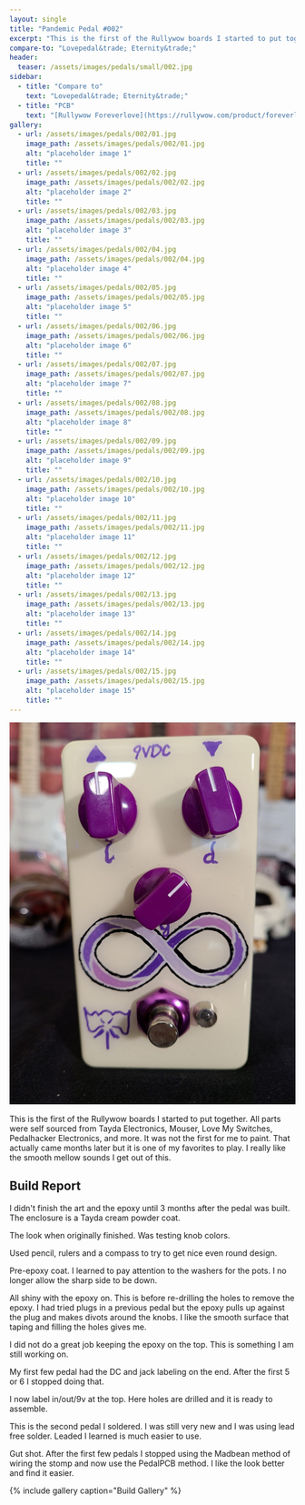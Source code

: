 ```yaml
---
layout: single
title: "Pandemic Pedal #002"
excerpt: "This is the first of the Rullywow boards I started to put together. All parts were self sourced from Tayda Electronics, Mouser, Love My Switches, Pedalhacker Electronics, and more. It was not the first for me to paint. That actually came months later but it is one of my favorites to play. I really like the smooth mellow sounds I get out of this."
compare-to: "Lovepedal&trade; Eternity&trade;"
header:
  teaser: /assets/images/pedals/small/002.jpg
sidebar:
  - title: "Compare to"
    text: "Lovepedal&trade; Eternity&trade;"
  - title: "PCB"
    text: "[Rullywow Foreverlove](https://rullywow.com/product/foreverlove-diy-pcb-inspired-lovepedal-eternity/)"
gallery:
  - url: /assets/images/pedals/002/01.jpg
    image_path: /assets/images/pedals/002/01.jpg
    alt: "placeholder image 1"
    title: ""
  - url: /assets/images/pedals/002/02.jpg
    image_path: /assets/images/pedals/002/02.jpg
    alt: "placeholder image 2"
    title: ""
  - url: /assets/images/pedals/002/03.jpg
    image_path: /assets/images/pedals/002/03.jpg
    alt: "placeholder image 3"
    title: ""
  - url: /assets/images/pedals/002/04.jpg
    image_path: /assets/images/pedals/002/04.jpg
    alt: "placeholder image 4"
    title: ""
  - url: /assets/images/pedals/002/05.jpg
    image_path: /assets/images/pedals/002/05.jpg
    alt: "placeholder image 5"
    title: ""
  - url: /assets/images/pedals/002/06.jpg
    image_path: /assets/images/pedals/002/06.jpg
    alt: "placeholder image 6"
    title: ""
  - url: /assets/images/pedals/002/07.jpg
    image_path: /assets/images/pedals/002/07.jpg
    alt: "placeholder image 7"
    title: ""
  - url: /assets/images/pedals/002/08.jpg
    image_path: /assets/images/pedals/002/08.jpg
    alt: "placeholder image 8"
    title: ""
  - url: /assets/images/pedals/002/09.jpg
    image_path: /assets/images/pedals/002/09.jpg
    alt: "placeholder image 9"
    title: ""
  - url: /assets/images/pedals/002/10.jpg
    image_path: /assets/images/pedals/002/10.jpg
    alt: "placeholder image 10"
    title: ""
  - url: /assets/images/pedals/002/11.jpg
    image_path: /assets/images/pedals/002/11.jpg
    alt: "placeholder image 11"
    title: ""
  - url: /assets/images/pedals/002/12.jpg
    image_path: /assets/images/pedals/002/12.jpg
    alt: "placeholder image 12"
    title: ""
  - url: /assets/images/pedals/002/13.jpg
    image_path: /assets/images/pedals/002/13.jpg
    alt: "placeholder image 13"
    title: ""
  - url: /assets/images/pedals/002/14.jpg
    image_path: /assets/images/pedals/002/14.jpg
    alt: "placeholder image 14"
    title: ""
  - url: /assets/images/pedals/002/15.jpg
    image_path: /assets/images/pedals/002/15.jpg
    alt: "placeholder image 15"
    title: ""
---
```


![header](/assets/images/pedals/002.jpg)

This is the first of the Rullywow boards I started to put together. All parts were self sourced from Tayda Electronics, Mouser, Love My Switches, Pedalhacker Electronics, and more. It was not the first for me to paint. That actually came months later but it is one of my favorites to play. I really like the smooth mellow sounds I get out of this.

## Build Report ##

I didn't finish the art and the epoxy until 3 months after the pedal was built. The enclosure is a Tayda cream powder coat.

The look when originally finished. Was testing knob colors.

Used pencil, rulers and a compass to try to get nice even round design.

Pre-epoxy coat. I learned to pay attention to the washers for the pots. I no longer allow the sharp side to be down.

All shiny with the epoxy on. This is before re-drilling the holes to remove the epoxy. I had tried plugs in a previous pedal but the epoxy pulls up against the plug and makes divots around the knobs. I like the smooth surface that taping and filling the holes gives me.

I did not do a great job keeping the epoxy on the top. This is something I am still working on.

My first few pedal had the DC and jack labeling on the end. After the first 5 or 6 I stopped doing that.

I now label in/out/9v at the top. Here holes are drilled and it is ready to assemble.

This is the second pedal I soldered. I was still very new and I was using lead free solder. Leaded I learned is much easier to use.

Gut shot. After the first few pedals I stopped using the Madbean method of wiring the stomp and now use the PedalPCB method. I like the look better and find it easier.

{% include gallery caption="Build Gallery" %}